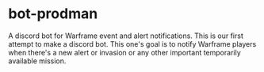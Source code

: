 # bot-prodman
A discord bot for Warframe event and alert notifications.
This is our first attempt to make a discord bot.
This one's goal is to notify Warframe players when there's a new alert or invasion
or any other important temporarily available mission.
